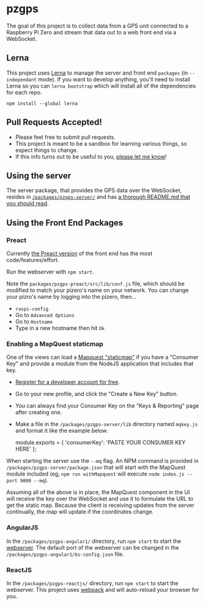 # pzgps
The goal of this project is to collect data from a GPS unit connected to a Raspberry Pi Zero and stream that data out to a web front end via a WebSocket.

## Lerna
This project uses [Lerna](https://github.com/lerna/lerna) to manage the server and front end `packages` (in `--independant` mode). If you want to develop anything, you'll need to install Lerna so you can `lerna bootstrap` which will install all of the dependencies for each repo.

    npm install --global lerna

## Pull Requests Accepted!
* Please feel free to submit pull requests.
* This project is meant to be a sandbox for learning various things, so expect things to change.
* If this info turns out to be useful to you, [please let me know](https://twitter.com/dankapusta)!

## Using the server
The server package, that provides the GPS data over the WebSocket, resides in [`/packages/pzgps-server/`](https://github.com/kapusta/pzgps/tree/master/packages/pzgps-server) and has [a thorough README.md that you should read](https://github.com/kapusta/pzgps/blob/master/packages/pzgps-server/README.md).

## Using the Front End Packages

### Preact
Currently [the Preact version](https://github.com/kapusta/pzgps/tree/master/packages/pzgps-preact) of the front end has the most code/features/effort.

Run the webserver with `npm start`.

Note the `packages/pzgps-preact/src/lib/conf.js` file, which should be modified to match your pizero's name on your network. You can change your pizro's name by logging into the pizero, then...
* `raspi-config`
* Go to `Advanced Options`
* Go to `Hostname`
* Type in a new hostname then hit `Ok`

### Enabling a MapQuest staticmap
One of the views can load a [Mapquest "staticmap"](http://www.mapquestapi.com/staticmap/) if you have a "Consumer Key" and provide a module from the NodeJS application that includes that key.

* [Register for a developer account for free](https://developer.mapquest.com/).
* Go to your new profile, and click the "Create a New Key" button.
* You can always find your Consumer Key on the "Keys &amp; Reporting" page after creating one.
* Make a file in the `/packages/pzgps-server/lib` directory named `mqkey.js` and format it like the example below.

    module.exports = {
      'consumerKey': 'PASTE YOUR CONSUMER KEY HERE'
    };

When starting the server use the `--mq` flag. An NPM command is provided in `/packages/pzgps-server/package.json` that will start with the MapQuest module included (eg, `npm run withMapquest` will execute `node index.js --port 9000 --mq`).

Assuming all of the above is in place, the MapQuest component in the UI will receive the key over the WebSocket and use it to formulate the URL to get the static map. Because the client is receiving updates from the server continually, the map will update if the coordinates change.


### AngularJS
In the `/packages/pzgps-angular1/` directory, run `npm start` to start the [webserver](https://github.com/johnpapa/lite-server). The default port of the webserver can be changed in the `/packages/pzgps-angular1/bs-config.json` file.


### ReactJS
In the `/packages/pzgps-reactjs/` directory, run `npm start` to start the webserver. This project uses [webpack](https://webpack.github.io/) and will auto-reload your browser for you.
